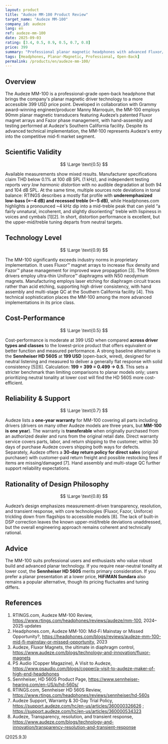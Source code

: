 ```yaml
---
layout: product
title: "Audeze MM-100 Product Review"
target_name: "Audeze MM-100"
company_id: audeze
lang: en
ref: audeze-mm-100
date: 2025-09-03
rating: [3.4, 0.5, 0.9, 0.5, 0.7, 0.8]
price: 399
summary: "Professional planar magnetic headphones with advanced Fluxor/Fazor technology at accessible price point, limited by frequency-response tuning"
tags: [Headphones, Planar-Magnetic, Professional, Open-Back]
permalink: /products/en/audeze-mm-100/
---
```


## Overview

The Audeze MM-100 is a professional-grade open-back headphone that brings the company's planar magnetic driver technology to a more accessible 399 USD price point. Developed in collaboration with Grammy award-winning engineer/producer Manny Marroquin, the MM-100 employs 90mm planar magnetic transducers featuring Audeze’s patented Fluxor magnet arrays and Fazor phase management, with hand-assembly and testing performed at Audeze's Southern California facility. Despite its advanced technical implementation, the MM-100 represents Audeze's entry into the competitive mid-fi market segment.

## Scientific Validity

$$ \Large \text{0.5} $$

Available measurements show mixed results. Manufacturer specifications claim THD below 0.1% at 100 dB SPL (1 kHz), and independent testing reports *very low harmonic distortion* with no audible degradation at both 94 and 104 dB SPL. At the same time, multiple sources note deviations in tonal balance: RTINGS describes a mostly flat profile with **underemphasized low-bass (≈−4 dB) and recessed treble (≈−5 dB)**, while Headphones.com highlights a pronounced ~4 kHz dip into a mid-treble peak that can yield “a fairly unnatural, incoherent, and slightly disorienting” treble with lispiness in voices and cymbals [1][2]. In short, distortion performance is excellent, but the upper-mid/treble tuning departs from neutral targets.

## Technology Level

$$ \Large \text{0.9} $$

The MM-100 significantly exceeds industry norms in proprietary implementation. It uses Fluxor™ magnet arrays to increase flux density and Fazor™ phase management for improved wave propagation [3]. The 90mm drivers employ ultra-thin Uniforce™ diaphragms with N50 neodymium magnets. Manufacturing employs laser etching for diaphragm circuit traces rather than acid etching, supporting high driver consistency, with hand assembly and multi-stage QC at the Southern California facility [4]. This technical sophistication places the MM-100 among the more advanced implementations in its price class.

## Cost-Performance

$$ \Large \text{0.5} $$

Cost-performance is moderate at 399 USD when compared **across driver types and classes** to the lowest-price product that offers equivalent or better function and measured performance. A strong baseline alternative is the **Sennheiser HD 560S** at **199 USD** (open-back, wired), designed for neutral listening and measured to deliver a generally flat response with solid consistency [5][6]. Calculation: **199 ÷ 399 = 0.499 → 0.5**. This sets a stricter benchmark than limiting comparisons to planar models only; users prioritizing neutral tonality at lower cost will find the HD 560S more cost-efficient.

## Reliability & Support

$$ \Large \text{0.7} $$

Audeze lists a **one-year warranty** for MM-100 covering all parts including drivers (drivers on many other Audeze models are three years, but **MM-100 is one year**). The warranty is **transferable** when originally purchased from an authorized dealer and runs from the original retail date. Direct warranty service covers parts, labor, and return shipping to the customer; within 30 days of purchase Audeze covers shipping both ways for defects. Separately, Audeze offers a **30-day return policy for direct sales** (original purchaser) with customer-paid return freight and possible restocking fees if items are missing/damaged [7]. Hand assembly and multi-stage QC further support reliability expectations.

## Rationality of Design Philosophy

$$ \Large \text{0.8} $$

Audeze’s design emphasizes measurement-driven transparency, resolution, and transient response, with core technologies (Fluxor, Fazor, Uniforce) trickling down from flagships to accessible models [8]. The lack of built-in DSP correction leaves the known upper-mid/treble deviations unaddressed, but the overall engineering approach remains coherent and technically rational.

## Advice

The MM-100 suits professional users and enthusiasts who value robust build and advanced planar technology. If you require near-neutral tonality at lower cost, the **Sennheiser HD 560S** merits primary consideration. If you prefer a planar presentation at a lower price, **HiFiMAN Sundara** also remains a popular alternative, though its pricing fluctuates and tuning differs.

## References

1. RTINGS.com, Audeze MM-100 Review, https://www.rtings.com/headphones/reviews/audeze/mm-100, 2024–2025 updates  
2. Headphones.com, Audeze MM-100: Mid-Fi Mainstay or Missed Opportunity?, https://headphones.com/blogs/reviews/audeze-mm-100-mid-fi-mainstay-or-missed-opportunity, 2023  
3. Audeze, Fluxor Magnets, the ultimate in diaphragm control, https://www.audeze.com/blogs/technology-and-innovation/fluxor-magnets  
4. PS Audio (Copper Magazine), A Visit to Audeze, https://www.psaudio.com/blogs/copper/a-visit-to-audeze-maker-of-high-end-headphones  
5. Sennheiser, HD 560S Product Page, https://www.sennheiser-hearing.com/en-US/p/hd-560s/  
6. RTINGS.com, Sennheiser HD 560S Review, https://www.rtings.com/headphones/reviews/sennheiser/hd-560s  
7. Audeze Support, Warranty & 30-Day Trial Policy, https://support.audeze.com/hc/en-us/articles/360000326626 ; https://support.audeze.com/hc/en-us/articles/360000534323  
8. Audeze, Transparency, resolution, and transient response, https://www.audeze.com/blogs/technology-and-innovation/transparency-resolution-and-transient-response

(2025.9.3)

